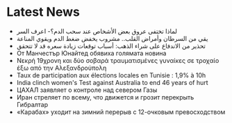 # Latest News
-  لماذا تختفى عروق بعض الأشخاص عند سحب الدم؟- اعرف السر
-  يقي من السرطان وأمراض القلب.. مشروب يخفض ضغط الدم ويقوي المناعة
-  تحذير من الاندفاع على شراء الذهب: أسباب توقعات زيادة سعره قد لا تتحقق
-  От Манчестър Юнайтед обявиха голямата новина
-  Νεκρή 19χρονη και δύο σοβαρά τραυματισμένες γυναίκες σε τροχαίο έξω από την Αλεξανδρούπολη
-  Taux de participation aux élections locales en Tunisie : 1,9% à 10h
-  India clinch women's Test against Australia to end 46 years of hurt
-  ЦАХАЛ заявляет о контроле над севером Газы
-  Иран стреляет по всему, что движется и грозит перекрыть Гибралтар
-  «Карабах» уходит на зимний перерыв с 12-очковым превосходством
